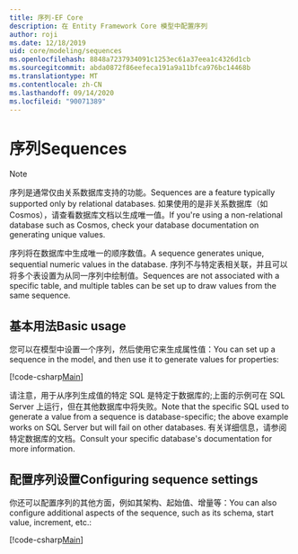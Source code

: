 ```yaml
---
title: 序列-EF Core
description: 在 Entity Framework Core 模型中配置序列
author: roji
ms.date: 12/18/2019
uid: core/modeling/sequences
ms.openlocfilehash: 8848a7237934091c1253ec61a37eea1c4326d1cb
ms.sourcegitcommit: abda0872f86eefeca191a9a11bfca976bc14468b
ms.translationtype: MT
ms.contentlocale: zh-CN
ms.lasthandoff: 09/14/2020
ms.locfileid: "90071389"
---
```

# <a name="sequences"></a><span data-ttu-id="af309-103">序列</span><span class="sxs-lookup"><span data-stu-id="af309-103">Sequences</span></span>

> [!NOTE]  
> <span data-ttu-id="af309-104">序列是通常仅由关系数据库支持的功能。</span><span class="sxs-lookup"><span data-stu-id="af309-104">Sequences are a feature typically supported only by relational databases.</span></span> <span data-ttu-id="af309-105">如果使用的是非关系数据库（如 Cosmos），请查看数据库文档以生成唯一值。</span><span class="sxs-lookup"><span data-stu-id="af309-105">If you're using a non-relational database such as Cosmos, check your database documentation on generating unique values.</span></span>

<span data-ttu-id="af309-106">序列将在数据库中生成唯一的顺序数值。</span><span class="sxs-lookup"><span data-stu-id="af309-106">A sequence generates unique, sequential numeric values in the database.</span></span> <span data-ttu-id="af309-107">序列不与特定表相关联，并且可以将多个表设置为从同一序列中绘制值。</span><span class="sxs-lookup"><span data-stu-id="af309-107">Sequences are not associated with a specific table, and multiple tables can be set up to draw values from the same sequence.</span></span>

## <a name="basic-usage"></a><span data-ttu-id="af309-108">基本用法</span><span class="sxs-lookup"><span data-stu-id="af309-108">Basic usage</span></span>

<span data-ttu-id="af309-109">您可以在模型中设置一个序列，然后使用它来生成属性值：</span><span class="sxs-lookup"><span data-stu-id="af309-109">You can set up a sequence in the model, and then use it to generate values for properties:</span></span>

[!code-csharp[Main](../../../samples/core/Modeling/FluentAPI/Sequence.cs?name=Sequence&highlight=3,7)]

<span data-ttu-id="af309-110">请注意，用于从序列生成值的特定 SQL 是特定于数据库的;上面的示例可在 SQL Server 上运行，但在其他数据库中将失败。</span><span class="sxs-lookup"><span data-stu-id="af309-110">Note that the specific SQL used to generate a value from a sequence is database-specific; the above example works on SQL Server but will fail on other databases.</span></span> <span data-ttu-id="af309-111">有关详细信息，请参阅特定数据库的文档。</span><span class="sxs-lookup"><span data-stu-id="af309-111">Consult your specific database's documentation for more information.</span></span>

## <a name="configuring-sequence-settings"></a><span data-ttu-id="af309-112">配置序列设置</span><span class="sxs-lookup"><span data-stu-id="af309-112">Configuring sequence settings</span></span>

<span data-ttu-id="af309-113">你还可以配置序列的其他方面，例如其架构、起始值、增量等：</span><span class="sxs-lookup"><span data-stu-id="af309-113">You can also configure additional aspects of the sequence, such as its schema, start value, increment, etc.:</span></span>

[!code-csharp[Main](../../../samples/core/Modeling/FluentAPI/SequenceConfiguration.cs?name=SequenceConfiguration&highlight=3-5)]
